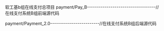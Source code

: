 软工基b组在线支付总项目
payment/Pay_B-----------------------------------//在线支付系统B组前端源代码

payment/Payment_2.0-------------------------//在线支付系统B组后端源代码
